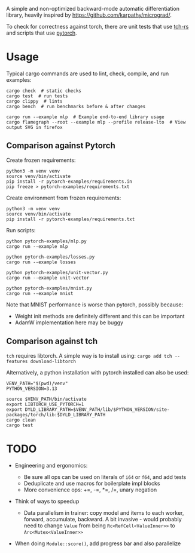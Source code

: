 A simple and non-optimized backward-mode automatic differentiation library, heavily inspired by https://github.com/karpathy/micrograd/.

To check for correctness against torch, there are unit tests that use [tch-rs](https://github.com/LaurentMazare/tch-rs) and scripts that use [pytorch](https://github.com/pytorch/pytorch).

# Usage

Typical cargo commands are used to lint, check, compile, and run examples:

```shell
cargo check  # static checks
cargo test  # run tests
cargo clippy  # lints
cargo bench  # run benchmarks before & after changes

cargo run --example mlp  # Example end-to-end library usage
cargo flamegraph --root --example mlp --profile release-lto  # View output SVG in firefox
```

## Comparison against Pytorch

Create frozen requirements:
```shell
python3 -m venv venv
source venv/bin/activate
pip install -r pytorch-examples/requirements.in
pip freeze > pytorch-examples/requirements.txt
```

Create environment from frozen requirements:
```shell
python3 -m venv venv
source venv/bin/activate
pip install -r pytorch-examples/requirements.txt
```

Run scripts:
```shell
python pytorch-examples/mlp.py
cargo run --example mlp

python pytorch-examples/losses.py
cargo run --example losses

python pytorch-examples/unit-vector.py
cargo run --example unit-vector

python pytorch-examples/mnist.py
cargo run --example mnist
```

Note that MNIST performance is worse than pytorch, possibly because:
- Weight init methods are definitely different and this can be important
- AdamW implementation here may be buggy

## Comparison against tch

`tch` requires libtorch. A simple way is to install using: `cargo add tch --features download-libtorch`

Alternatively, a python installation with pytorch installed can also be used:
```shell
VENV_PATH="$(pwd)/venv"
PYTHON_VERSION=3.13

source $VENV_PATH/bin/activate
export LIBTORCH_USE_PYTORCH=1
export DYLD_LIBRARY_PATH=$VENV_PATH/lib/$PYTHON_VERSION/site-packages/torch/lib:$DYLD_LIBRARY_PATH
cargo clean
cargo test
```

# TODO

- Engineering and ergonomics:
    - Be sure all ops can be used on literals of `i64` or `f64`, and add tests
    - Deduplicate and use macros for boilerplate impl blocks
    - More convenience ops: +=, -=, *=, /=, unary negation

- Think of ways to speedup
    - Data parallelism in trainer: copy model and items to each worker, forward, accumulate, backward.
      A bit invasive - would probably need to change `Value` from being `Rc<RefCell<ValueInner>>` to `Arc<Mutex<ValueInner>>`

- When doing `Module::score()`, add progress bar and also parallelize
